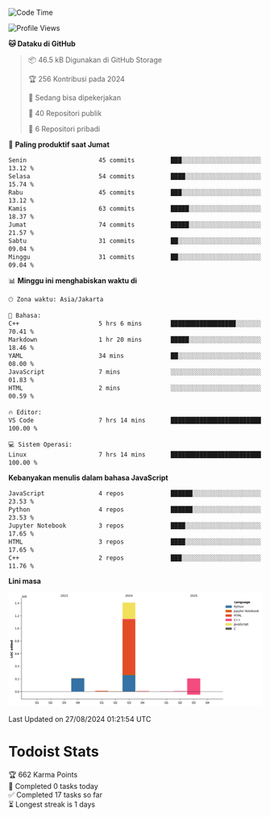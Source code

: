 <!--START_SECTION:waka-->
![Code Time](http://img.shields.io/badge/Code%20Time-24%20hrs%2013%20mins-blue)

![Profile Views](http://img.shields.io/badge/Profil%20dilihat-94-blue)

**🐱 Dataku di GitHub** 

> 📦 46.5 kB Digunakan di GitHub Storage 
 > 
> 🏆 256 Kontribusi pada 2024
 > 
> 💼 Sedang bisa dipekerjakan
 > 
> 📜 40 Repositori publik 
 > 
> 🔑 6 Repositori pribadi 
 > 
📅 **Paling produktif saat Jumat** 

```text
Senin                    45 commits          ███░░░░░░░░░░░░░░░░░░░░░░   13.12 % 
Selasa                   54 commits          ████░░░░░░░░░░░░░░░░░░░░░   15.74 % 
Rabu                     45 commits          ███░░░░░░░░░░░░░░░░░░░░░░   13.12 % 
Kamis                    63 commits          █████░░░░░░░░░░░░░░░░░░░░   18.37 % 
Jumat                    74 commits          █████░░░░░░░░░░░░░░░░░░░░   21.57 % 
Sabtu                    31 commits          ██░░░░░░░░░░░░░░░░░░░░░░░   09.04 % 
Minggu                   31 commits          ██░░░░░░░░░░░░░░░░░░░░░░░   09.04 % 
```


📊 **Minggu ini menghabiskan waktu di** 

```text
🕑︎ Zona waktu: Asia/Jakarta

💬 Bahasa: 
C++                      5 hrs 6 mins        ██████████████████░░░░░░░   70.41 % 
Markdown                 1 hr 20 mins        █████░░░░░░░░░░░░░░░░░░░░   18.46 % 
YAML                     34 mins             ██░░░░░░░░░░░░░░░░░░░░░░░   08.00 % 
JavaScript               7 mins              ░░░░░░░░░░░░░░░░░░░░░░░░░   01.83 % 
HTML                     2 mins              ░░░░░░░░░░░░░░░░░░░░░░░░░   00.59 % 

🔥 Editor: 
VS Code                  7 hrs 14 mins       █████████████████████████   100.00 % 

💻 Sistem Operasi: 
Linux                    7 hrs 14 mins       █████████████████████████   100.00 % 
```

**Kebanyakan menulis dalam bahasa JavaScript** 

```text
JavaScript               4 repos             ██████░░░░░░░░░░░░░░░░░░░   23.53 % 
Python                   4 repos             ██████░░░░░░░░░░░░░░░░░░░   23.53 % 
Jupyter Notebook         3 repos             ████░░░░░░░░░░░░░░░░░░░░░   17.65 % 
HTML                     3 repos             ████░░░░░░░░░░░░░░░░░░░░░   17.65 % 
C++                      2 repos             ███░░░░░░░░░░░░░░░░░░░░░░   11.76 % 
```



**Lini masa**

![Lines of Code chart](https://raw.githubusercontent.com/yusuf601/yusuf601/main/assets/bar_graph.png)


 Last Updated on 27/08/2024 01:21:54 UTC
<!--END_SECTION:waka-->
# Todoist Stats

<!-- TODO-IST:START -->
🏆  662 Karma Points           
🌸  Completed 0 tasks today           
✅  Completed 17 tasks so far           
⏳  Longest streak is 1 days
<!-- TODO-IST:END -->
